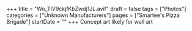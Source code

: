 +++
title = "Wo_TlV9ckjfKbZwdj1JL.avif"
draft = false
tags = ["Photos"]
categories = ["Unknown Manufacturers"]
pages = ["Smartee's Pizza Brigade"]
startDate = ""
+++
Concept art likely for wall art

